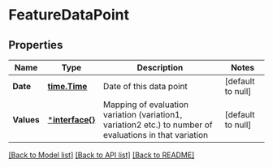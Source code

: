 # FeatureDataPoint

## Properties
Name | Type | Description | Notes
------------ | ------------- | ------------- | -------------
**Date** | [**time.Time**](time.Time.md) | Date of this data point | [default to null]
**Values** | [***interface{}**](interface{}.md) | Mapping of evaluation variation (variation1, variation2 etc.) to number of evaluations in that variation | [default to null]

[[Back to Model list]](../README.md#documentation-for-models) [[Back to API list]](../README.md#documentation-for-api-endpoints) [[Back to README]](../README.md)

